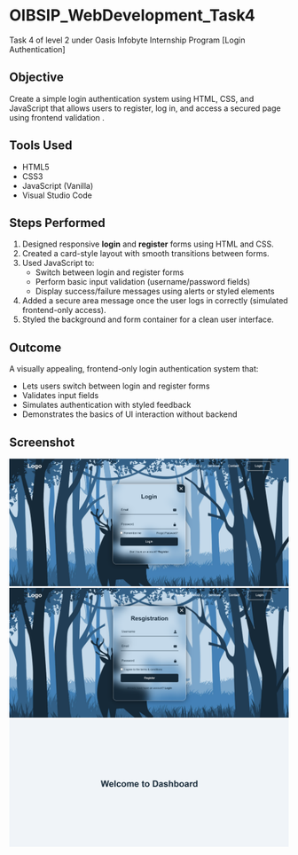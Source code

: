 # OIBSIP_WebDevelopment_Task4
Task 4 of level 2 under Oasis Infobyte Internship Program
[Login Authentication]

## Objective
Create a simple login authentication system using HTML, CSS, and JavaScript that allows users to register, log in, and access a secured page using frontend validation .

##  Tools Used
- HTML5
- CSS3
- JavaScript (Vanilla)
- Visual Studio Code

## Steps Performed
1. Designed responsive **login** and **register** forms using HTML and CSS.
2. Created a card-style layout with smooth transitions between forms.
3. Used JavaScript to:
   - Switch between login and register forms
   - Perform basic input validation (username/password fields)
   - Display success/failure messages using alerts or styled elements
4. Added a secure area message once the user logs in correctly (simulated frontend-only access).
5. Styled the background and form container for a clean user interface.

## Outcome
A visually appealing, frontend-only login authentication system that:
- Lets users switch between login and register forms
- Validates input fields
- Simulates authentication with styled feedback
- Demonstrates the basics of UI interaction without backend
  
## Screenshot
![Screenshot](emailform.png)
![Screenshot](registrationform.png)
![Screenshot](securepage.png)

